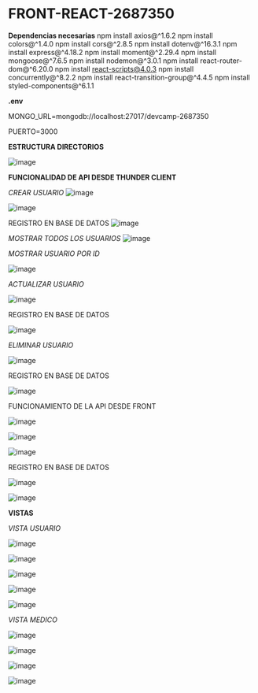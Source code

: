 # FRONT-REACT-2687350

**Dependencias necesarias**
npm install axios@^1.6.2
npm install colors@^1.4.0
npm install cors@^2.8.5
npm install dotenv@^16.3.1
npm install express@^4.18.2
npm install moment@^2.29.4
npm install mongoose@^7.6.5
npm install nodemon@^3.0.1
npm install react-router-dom@^6.20.0
npm install react-scripts@4.0.3
npm install concurrently@^8.2.2
npm install react-transition-group@^4.4.5
npm install styled-components@^6.1.1

**.env**

MONGO_URL=mongodb://localhost:27017/devcamp-2687350

PUERTO=3000

**ESTRUCTURA DIRECTORIOS**

![image](https://github.com/margarzon/FRONT-REACT-2687350/assets/125483628/be650667-2361-46f3-bea9-b0af5697293c)

**FUNCIONALIDAD DE API DESDE THUNDER CLIENT**

_CREAR USUARIO_
![image](https://github.com/margarzon/FRONT-REACT-2687350/assets/125483628/5de8b7db-69d9-448c-a5e5-aa621f40bb41)


![image](https://github.com/margarzon/FRONT-REACT-2687350/assets/125483628/8f7251dc-9502-42bc-bf8e-2e66fe2fc82a)

REGISTRO EN BASE DE DATOS
![image](https://github.com/margarzon/FRONT-REACT-2687350/assets/125483628/0c0e9d54-d0a5-4e6b-8080-c3ace6c64f09)

_MOSTRAR TODOS LOS USUARIOS_
![image](https://github.com/margarzon/FRONT-REACT-2687350/assets/125483628/cbb7146d-b3dc-46a1-93af-41546f5d9446)

_MOSTRAR USUARIO POR ID_

![image](https://github.com/margarzon/FRONT-REACT-2687350/assets/125483628/1b3a70dc-96b0-4631-a364-e9646dc16ac7)

_ACTUALIZAR USUARIO_

![image](https://github.com/margarzon/FRONT-REACT-2687350/assets/125483628/eb376c9d-b83a-4bce-8027-e6c35eb75c90)

REGISTRO EN BASE DE DATOS 

![image](https://github.com/margarzon/FRONT-REACT-2687350/assets/125483628/422c0ead-e131-4ef6-b77e-a03bc7864298)

_ELIMINAR USUARIO_

![image](https://github.com/margarzon/FRONT-REACT-2687350/assets/125483628/46a1db23-9be7-40af-a545-5756525126bd)

REGISTRO EN BASE DE DATOS 

![image](https://github.com/margarzon/FRONT-REACT-2687350/assets/125483628/27a7be07-97d5-4d7c-9341-10185f5ab565)

FUNCIONAMIENTO DE LA API DESDE FRONT

![image](https://github.com/margarzon/FRONT-REACT-2687350/assets/125483628/8d76e6d8-42cb-4835-befb-2537682dd688)

![image](https://github.com/margarzon/FRONT-REACT-2687350/assets/125483628/764a5369-9733-49f3-b75e-7cebedde8a7c)

![image](https://github.com/margarzon/FRONT-REACT-2687350/assets/125483628/b5a93a49-f638-4128-9534-7f6589d299ad)

REGISTRO EN BASE DE DATOS 

![image](https://github.com/margarzon/FRONT-REACT-2687350/assets/125483628/ee11fe9a-9d4b-4f83-b9a8-8fc501b04e0a)



![image](https://github.com/margarzon/FRONT-REACT-2687350/assets/125483628/0ad25ef0-85b5-40e3-8e19-8ad2250a741e)

**VISTAS**

_VISTA USUARIO_

![image](https://github.com/margarzon/FRONT-REACT-2687350/assets/125483628/e09dae7a-9e9f-4078-a906-3325c4b6122e)

![image](https://github.com/margarzon/FRONT-REACT-2687350/assets/125483628/e846bc3c-a303-4887-9b56-874d7d510053)

![image](https://github.com/margarzon/FRONT-REACT-2687350/assets/125483628/f313e8be-8963-4fec-9caa-04851844887f)

![image](https://github.com/margarzon/FRONT-REACT-2687350/assets/125483628/7e494c7e-23b2-4493-8388-0248daed5543)

![image](https://github.com/margarzon/FRONT-REACT-2687350/assets/125483628/69e5ca13-b473-4cff-a633-d23d5286ff58)


_VISTA MEDICO_

![image](https://github.com/margarzon/FRONT-REACT-2687350/assets/125483628/d0f24157-6142-43dd-85e5-723d5eba5d75)

![image](https://github.com/margarzon/FRONT-REACT-2687350/assets/125483628/76110a24-b0cd-4163-9d67-84415ae92e9b)

![image](https://github.com/margarzon/FRONT-REACT-2687350/assets/125483628/2b0621ce-9ddf-4494-a09e-61092ee09822)

![image](https://github.com/margarzon/FRONT-REACT-2687350/assets/125483628/d5b2d17c-8041-4e13-a576-beba19d3e442)
